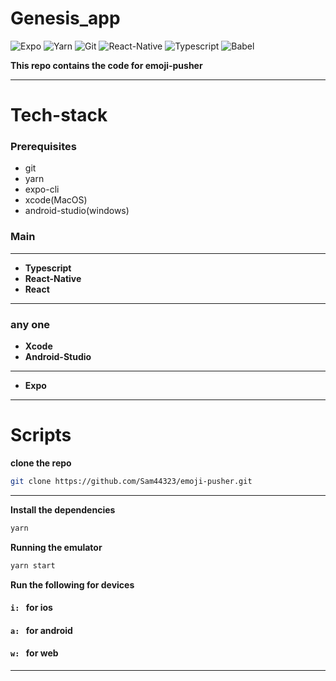 # Genesis_app

![Expo](https://img.shields.io/badge/-Expo-333333?style=for-the-badge&logo=expo&logoColor=61dbfb)
![Yarn](https://img.shields.io/badge/-Yarn-333333?style=for-the-badge&logo=yarn&logoColor=61dbfb)
![Git](https://img.shields.io/badge/-Git-333333?style=for-the-badge&logo=git&logoColor=61dbfb)
![React-Native](https://img.shields.io/badge/-ReactNative-333333?style=for-the-badge&logo=react&logoColor=61dbfb)
![Typescript](https://img.shields.io/badge/-Typescript-333333?style=for-the-badge&logo=typescript&logoColor=61dbfb)
![Babel](https://img.shields.io/badge/-Babel-333333?style=for-the-badge&logo=babel&logoColor=61dbfb)

**This repo contains the code for emoji-pusher**

---

# **Tech-stack**

### Prerequisites

- git
- yarn
- expo-cli
- xcode(MacOS)
- android-studio(windows)

### **Main**

---

- **Typescript**
- **React-Native**
- **React**

---

### **any one**

- **Xcode**
- **Android-Studio**

---

- **Expo**

---

# **Scripts**

**clone the repo**

```bash
git clone https://github.com/Sam44323/emoji-pusher.git
```

---

**Install the dependencies**

```bash
yarn
```

**Running the emulator**

```bash
yarn start
```

**Run the following for devices**

#### `i: ` for ios

#### `a: ` for android

#### `w: ` for web

---
